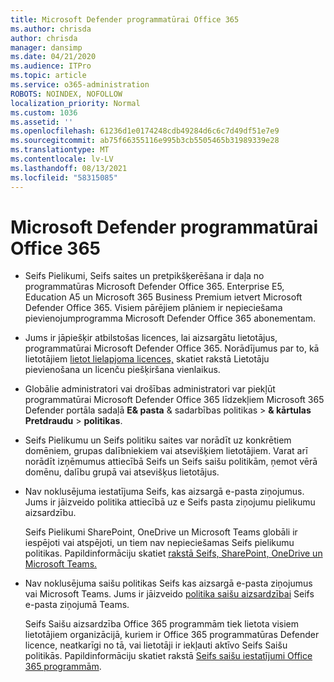 ```yaml
---
title: Microsoft Defender programmatūrai Office 365
ms.author: chrisda
author: chrisda
manager: dansimp
ms.date: 04/21/2020
ms.audience: ITPro
ms.topic: article
ms.service: o365-administration
ROBOTS: NOINDEX, NOFOLLOW
localization_priority: Normal
ms.custom: 1036
ms.assetid: ''
ms.openlocfilehash: 61236d1e0174248cdb49284d6c6c7d49df51e7e9
ms.sourcegitcommit: ab75f66355116e995b3cb5505465b31989339e28
ms.translationtype: MT
ms.contentlocale: lv-LV
ms.lasthandoff: 08/13/2021
ms.locfileid: "58315085"
---
```

# <a name="microsoft-defender-for-office-365"></a>Microsoft Defender programmatūrai Office 365

- Seifs Pielikumi, Seifs saites un pretpikšķerēšana ir daļa no programmatūras Microsoft Defender Office 365. Enterprise E5, Education A5 un Microsoft 365 Business Premium ietvert Microsoft Defender Office 365. Visiem pārējiem plāniem ir nepieciešama pievienojumprogramma Microsoft Defender Office 365 abonementam.

- Jums ir jāpiešķir atbilstošas licences, lai aizsargātu lietotājus, programmatūrai Microsoft Defender Office 365. Norādījumus par to, kā lietotājiem [lietot lielapjoma licences,](https://docs.microsoft.com/microsoft-365/admin/add-users/add-users) skatiet rakstā Lietotāju pievienošana un licenču piešķiršana vienlaikus.

- Globālie administratori vai drošības administratori var piekļūt programmatūrai Microsoft Defender Office 365 līdzekļiem Microsoft 365 Defender portāla sadaļā **E& pasta** & sadarbības politikas \> **& kārtulas Pretdraudu** \> **politikas**.

- Seifs Pielikumu un Seifs politiku saites var norādīt uz konkrētiem domēniem, grupas dalībniekiem vai atsevišķiem lietotājiem. Varat arī norādīt izņēmumus attiecībā Seifs un Seifs saišu politikām, ņemot vērā domēnu, dalību grupā vai atsevišķus lietotājus.

- Nav noklusējuma iestatījuma Seifs, kas aizsargā e-pasta ziņojumus. Jums ir jāizveido politika attiecībā uz e Seifs pasta ziņojumu pielikumu aizsardzību. [](https://docs.microsoft.com/microsoft-365/security/office-365-security/set-up-safe-attachments-policies)

  Seifs Pielikumi SharePoint, OneDrive un Microsoft Teams globāli ir iespējoti vai atspējoti, un tiem nav nepieciešamas Seifs pielikumu politikas. Papildinformāciju skatiet [rakstā Seifs, SharePoint, OneDrive un Microsoft Teams.](https://docs.microsoft.com/microsoft-365/security/office-365-security/mdo-for-spo-odb-and-teams)

- Nav noklusējuma saišu politikas Seifs kas aizsargā e-pasta ziņojumus vai Microsoft Teams. Jums ir jāizveido [politika saišu aizsardzībai](https://docs.microsoft.com/microsoft-365/security/office-365-security/set-up-safe-links-policies) Seifs e-pasta ziņojumā Teams.

  Seifs Saišu aizsardzība Office 365 programmām tiek lietota visiem lietotājiem organizācijā, kuriem ir Office 365 programmatūras Defender licence, neatkarīgi no tā, vai lietotāji ir iekļauti aktīvo Seifs Saišu politikās. Papildinformāciju skatiet rakstā [Seifs saišu iestatījumi Office 365 programmām](https://docs.microsoft.com/microsoft-365/security/office-365-security/safe-links#safe-links-settings-for-office-365-apps).
